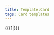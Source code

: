 ```yaml
---
title: Template:Card
tags: Card templates
---
```


<div class=card>{{{1|}}}</div><noinclude>

</noinclude>